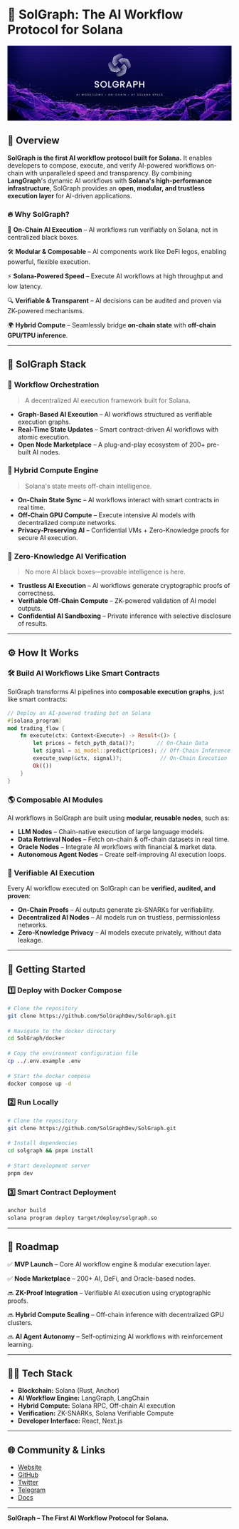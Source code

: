 # 🚀 SolGraph: The AI Workflow Protocol for Solana

![SolGraph Banner](assets/solgraph_banner.png)

## 🔗 Overview

**SolGraph is the first AI workflow protocol built for Solana.** It enables developers to compose, execute, and verify AI-powered workflows on-chain with unparalleled speed and transparency. By combining **LangGraph**'s dynamic AI workflows with **Solana's high-performance infrastructure**, SolGraph provides an **open, modular, and trustless execution layer** for AI-driven applications.

### 🔥 Why SolGraph?

🚀 **On-Chain AI Execution** – AI workflows run verifiably on Solana, not in centralized black boxes.

🛠 **Modular & Composable** – AI components work like DeFi legos, enabling powerful, flexible execution.

⚡ **Solana-Powered Speed** – Execute AI workflows at high throughput and low latency.

🔍 **Verifiable & Transparent** – AI decisions can be audited and proven via ZK-powered mechanisms.

🌍 **Hybrid Compute** – Seamlessly bridge **on-chain state** with **off-chain GPU/TPU inference**.


---

## 🧩 SolGraph Stack

### 🔹 **Workflow Orchestration**
> A decentralized AI execution framework built for Solana.

- **Graph-Based AI Execution** – AI workflows structured as verifiable execution graphs.
- **Real-Time State Updates** – Smart contract-driven AI workflows with atomic execution.
- **Open Node Marketplace** – A plug-and-play ecosystem of 200+ pre-built AI nodes.

### 🔹 **Hybrid Compute Engine**
> Solana's state meets off-chain intelligence.

- **On-Chain State Sync** – AI workflows interact with smart contracts in real time.
- **Off-Chain GPU Compute** – Execute intensive AI models with decentralized compute networks.
- **Privacy-Preserving AI** – Confidential VMs + Zero-Knowledge proofs for secure AI execution.

### 🔹 **Zero-Knowledge AI Verification**
> No more AI black boxes—provable intelligence is here.

- **Trustless AI Execution** – AI workflows generate cryptographic proofs of correctness.
- **Verifiable Off-Chain Compute** – ZK-powered validation of AI model outputs.
- **Confidential AI Sandboxing** – Private inference with selective disclosure of results.


---

## ⚙️ How It Works

### **🛠 Build AI Workflows Like Smart Contracts**
SolGraph transforms AI pipelines into **composable execution graphs**, just like smart contracts:

```rust
// Deploy an AI-powered trading bot on Solana
#[solana_program]  
mod trading_flow {  
    fn execute(ctx: Context<Execute>) -> Result<()> {  
        let prices = fetch_pyth_data()?;       // On-Chain Data
        let signal = ai_model::predict(prices); // Off-Chain Inference
        execute_swap(&ctx, signal)?;            // On-Chain Execution
        Ok(())  
    }  
}  
```

### **🌎 Composable AI Modules**
AI workflows in SolGraph are built using **modular, reusable nodes**, such as:

- **LLM Nodes** – Chain-native execution of large language models.
- **Data Retrieval Nodes** – Fetch on-chain & off-chain datasets in real time.
- **Oracle Nodes** – Integrate AI workflows with financial & market data.
- **Autonomous Agent Nodes** – Create self-improving AI execution loops.

### **🔗 Verifiable AI Execution**
Every AI workflow executed on SolGraph can be **verified, audited, and proven**:

- **On-Chain Proofs** – AI outputs generate zk-SNARKs for verifiability.
- **Decentralized AI Nodes** – AI models run on trustless, permissionless networks.
- **Zero-Knowledge Privacy** – AI models execute privately, without data leakage.


---

## 🔧 Getting Started

### **1️⃣ Deploy with Docker Compose**
```bash
# Clone the repository
git clone https://github.com/SolGraphDev/SolGraph.git

# Navigate to the docker directory
cd SolGraph/docker

# Copy the environment configuration file
cp ../.env.example .env

# Start the docker compose
docker compose up -d
```

### **2️⃣ Run Locally**
```bash
# Clone the repository
git clone https://github.com/SolGraphDev/SolGraph.git

# Install dependencies
cd solgraph && pnpm install

# Start development server
pnpm dev
```

### **3️⃣ Smart Contract Deployment**
```bash
anchor build
solana program deploy target/deploy/solgraph.so
```


---

## 📍 Roadmap

✅ **MVP Launch** – Core AI workflow engine & modular execution layer.

✅ **Node Marketplace** – 200+ AI, DeFi, and Oracle-based nodes.

🔜 **ZK-Proof Integration** – Verifiable AI execution using cryptographic proofs.

🔜 **Hybrid Compute Scaling** – Off-chain inference with decentralized GPU clusters.

🔜 **AI Agent Autonomy** – Self-optimizing AI workflows with reinforcement learning.


---

## 👨‍💻 Tech Stack

- **Blockchain:** Solana (Rust, Anchor)
- **AI Workflow Engine:** LangGraph, LangChain
- **Hybrid Compute:** Solana RPC, Off-chain AI execution
- **Verification:** ZK-SNARKs, Solana Verifiable Compute
- **Developer Interface:** React, Next.js


---

## 🌐 Community & Links

- [Website](https://solgraph.io)
- [GitHub](https://github.com/SolGraph/SolGraph)
- [Twitter](https://twitter.com/SolGraph)
- [Telegram](https://t.me/SolGraph)
- [Docs](https://docs.solgraph.io)

---

**SolGraph – The First AI Workflow Protocol for Solana.**
